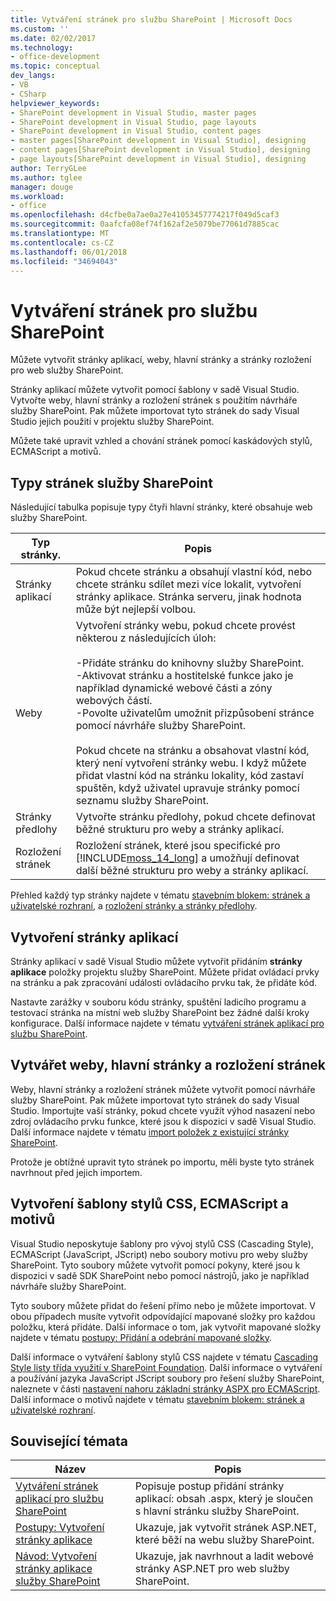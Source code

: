 ```yaml
---
title: Vytváření stránek pro službu SharePoint | Microsoft Docs
ms.custom: ''
ms.date: 02/02/2017
ms.technology:
- office-development
ms.topic: conceptual
dev_langs:
- VB
- CSharp
helpviewer_keywords:
- SharePoint development in Visual Studio, master pages
- SharePoint development in Visual Studio, page layouts
- SharePoint development in Visual Studio, content pages
- master pages[SharePoint development in Visual Studio], designing
- content pages[SharePoint development in Visual Studio], designing
- page layouts[SharePoint development in Visual Studio], designing
author: TerryGLee
ms.author: tglee
manager: douge
ms.workload:
- office
ms.openlocfilehash: d4cfbe0a7ae0a27e41053457774217f049d5caf3
ms.sourcegitcommit: 0aafcfa08ef74f162af2e5079be77061d7885cac
ms.translationtype: MT
ms.contentlocale: cs-CZ
ms.lasthandoff: 06/01/2018
ms.locfileid: "34694043"
---
```

# <a name="creating-pages-for-sharepoint"></a>Vytváření stránek pro službu SharePoint
  Můžete vytvořit stránky aplikací, weby, hlavní stránky a stránky rozložení pro web služby SharePoint.  
  
 Stránky aplikací můžete vytvořit pomocí šablony v sadě Visual Studio. Vytvořte weby, hlavní stránky a rozložení stránek s použitím návrháře služby SharePoint. Pak můžete importovat tyto stránek do sady Visual Studio jejich použití v projektu služby SharePoint.  
  
 Můžete také upravit vzhled a chování stránek pomocí kaskádových stylů, ECMAScript a motivů.  
  
## <a name="types-of-sharepoint-pages"></a>Typy stránek služby SharePoint
 Následující tabulka popisuje typy čtyři hlavní stránky, které obsahuje web služby SharePoint.  
  
|Typ stránky.|Popis|  
|---------------|-----------------|  
|Stránky aplikací|Pokud chcete stránku a obsahují vlastní kód, nebo chcete stránku sdílet mezi více lokalit, vytvoření stránky aplikace. Stránka serveru, jinak hodnota může být nejlepší volbou.|  
|Weby|Vytvoření stránky webu, pokud chcete provést některou z následujících úloh:<br /><br /> -Přidáte stránku do knihovny služby SharePoint.<br />-Aktivovat stránku a hostitelské funkce jako je například dynamické webové části a zóny webových částí.<br />-Povolte uživatelům umožnit přizpůsobení stránce pomocí návrháře služby SharePoint.<br /><br /> Pokud chcete na stránku a obsahovat vlastní kód, který není vytvoření stránky webu. I když můžete přidat vlastní kód na stránku lokality, kód zastaví spuštěn, když uživatel upravuje stránky pomocí seznamu služby SharePoint.|  
|Stránky předlohy|Vytvořte stránku předlohy, pokud chcete definovat běžné strukturu pro weby a stránky aplikací.|  
|Rozložení stránek|Rozložení stránek, které jsou specifické pro [!INCLUDE[moss_14_long](../sharepoint/includes/moss-14-long-md.md)] a umožňují definovat další běžné strukturu pro weby a stránky aplikací.|  
  
 Přehled každý typ stránky najdete v tématu [stavebním blokem: stránek a uživatelské rozhraní](http://go.microsoft.com/fwlink/?LinkID=182095), a [rozložení stránky a stránky předlohy](http://go.microsoft.com/fwlink/?LinkID=182096).  
  
## <a name="create-application-pages"></a>Vytvoření stránky aplikací
 Stránky aplikací v sadě Visual Studio můžete vytvořit přidáním **stránky aplikace** položky projektu služby SharePoint. Můžete přidat ovládací prvky na stránku a pak zpracování události ovládacího prvku tak, že přidáte kód.  
  
 Nastavte zarážky v souboru kódu stránky, spuštění ladicího programu a testovací stránka na místní web služby SharePoint bez žádné další kroky konfigurace. Další informace najdete v tématu [vytváření stránek aplikací pro službu SharePoint](../sharepoint/creating-application-pages-for-sharepoint.md).  
  
## <a name="create-site-pages-master-pages-and-page-layouts"></a>Vytvářet weby, hlavní stránky a rozložení stránek
 Weby, hlavní stránky a rozložení stránek můžete vytvořit pomocí návrháře služby SharePoint. Pak můžete importovat tyto stránek do sady Visual Studio. Importujte vaší stránky, pokud chcete využít výhod nasazení nebo zdroj ovládacího prvku funkce, které jsou k dispozici v sadě Visual Studio. Další informace najdete v tématu [import položek z existující stránky SharePoint](../sharepoint/importing-items-from-an-existing-sharepoint-site.md).  
  
 Protože je obtížné upravit tyto stránek po importu, měli byste tyto stránek navrhnout před jejich importem.  
  
## <a name="create-cascading-style-sheets-ecmascript-and-themes"></a>Vytvoření šablony stylů CSS, ECMAScript a motivů
 Visual Studio neposkytuje šablony pro vývoj stylů CSS (Cascading Style), ECMAScript (JavaScript, JScript) nebo soubory motivu pro weby služby SharePoint. Tyto soubory můžete vytvořit pomocí pokyny, které jsou k dispozici v sadě SDK SharePoint nebo pomocí nástrojů, jako je například návrháře služby SharePoint.  
  
 Tyto soubory můžete přidat do řešení přímo nebo je můžete importovat. V obou případech musíte vytvořit odpovídající mapované složky pro každou položku, která přidáte. Další informace o tom, jak vytvořit mapované složky najdete v tématu [postupy: Přidání a odebrání mapované složky](../sharepoint/how-to-add-and-remove-mapped-folders.md).  
  
 Další informace o vytváření šablony stylů CSS najdete v tématu [Cascading Style listy třída využití v SharePoint Foundation](http://go.microsoft.com/fwlink/?LinkID=182098). Další informace o vytváření a používání jazyka JavaScript JScript soubory pro řešení služby SharePoint, naleznete v části [nastavení nahoru základní stránky ASPX pro ECMAScript](http://go.microsoft.com/fwlink/?LinkID=182099). Další informace o motivů najdete v tématu [stavebním blokem: stránek a uživatelské rozhraní](http://go.microsoft.com/fwlink/?LinkID=182095).  
  
## <a name="related-topics"></a>Související témata
  
|Název|Popis|  
|-----------|-----------------|  
|[Vytváření stránek aplikací pro službu SharePoint](../sharepoint/creating-application-pages-for-sharepoint.md)|Popisuje postup přidání stránky aplikací: obsah .aspx, který je sloučen s hlavní stránku služby SharePoint.|  
|[Postupy: Vytvoření stránky aplikace](../sharepoint/how-to-create-an-application-page.md)|Ukazuje, jak vytvořit stránek ASP.NET, které běží na webu služby SharePoint.|  
|[Návod: Vytvoření stránky aplikace služby SharePoint](../sharepoint/walkthrough-creating-a-sharepoint-application-page.md)|Ukazuje, jak navrhnout a ladit webové stránky ASP.NET pro web služby SharePoint.|  
  